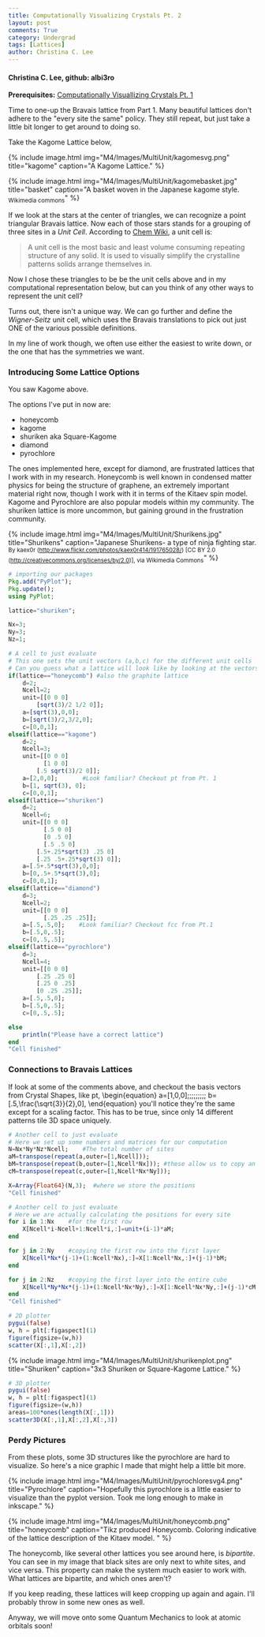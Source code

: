 ```yaml
---
title: Computationally Visualizing Crystals Pt. 2
layout: post
comments: True
category: Undergrad
tags: [Lattices]
author: Christina C. Lee
---
```


#### Christina C. Lee, github: albi3ro

<b>Prerequisites:</b> [Computationally Visuallizing Crystals Pt. 1]({{base.url}}/M4/ug/Crystal-Shapes.html)

Time to one-up the Bravais lattice from Part 1.  Many beautiful lattices don't adhere to the "every site the same" policy.  They still repeat, but just take a little bit longer to get around to doing so.

Take the Kagome Lattice below,


{% include image.html img="M4/Images/MultiUnit/kagomesvg.png" title="kagome" caption="A Kagome Lattice." %}

{% include image.html img="M4/Images/MultiUnit/kagomebasket.jpg" title="basket" caption="A basket woven in the Japanese kagome style. <sub>Wikimedia commons</sub>" %}

If we look at the stars at the center of triangles, we can recognize a point triangular Bravais lattice.  Now each of those stars stands for a grouping of three sites in a <i>Unit Cell</i>.  According to <a href="http://chemwiki.ucdavis.edu/Physical_Chemistry/Physical_Properties_of_Matter/Phases_of_Matter/Solids/Unit_Cell">Chem Wiki</a>, a unit cell is:
>A unit cell is the most basic and least volume consuming repeating structure of any solid. It is used to visually simplify the crystalline patterns solids arrange themselves in.

Now I chose these triangles to be be the unit cells above and in my computational representation below, but can you think of any other ways to represent the unit cell?

Turns out, there isn't a unique way.  We can go further and define the <i>Wigner-Seitz</i> unit cell, which uses the Bravais translations to pick out just ONE of the various possible definitions.

In my line of work though, we often use either the easiest to write down, or the one that has the symmetries we want.

### Introducing Some Lattice Options

You saw Kagome above.

The options I've put in now are:
 <ul>
<li> honeycomb
<li> kagome
<li> shuriken aka Square-Kagome
<li> diamond
<li> pyrochlore
</ul>

The ones implemented here, except for diamond, are frustrated lattices that I work with in my research. Honeycomb is well known in condensed matter physics for being the structure of graphene, an extremely important material right now, though I work with it in terms of the Kitaev spin model.  Kagome and Pyrochlore are also popular models within my community.  The shuriken lattice is more uncommon, but gaining ground in the frustration community.

{% include image.html img="M4/Images/MultiUnit/Shurikens.jpg" title="Shurikens" caption="Japanese Shurikens- a type of ninja fighting star. <sub>By kaex0r (http://www.flickr.com/photos/kaex0r414/191765028/) [CC BY 2.0 (http://creativecommons.org/licenses/by/2.0)], via Wikimedia Commons</sub>" %}

```julia
# importing our packages
Pkg.add("PyPlot");
Pkg.update();
using PyPlot;
```



```julia
lattice="shuriken";

Nx=3;
Ny=3;
Nz=1;
```


```julia
# A cell to just evaluate
# This one sets the unit vectors (a,b,c) for the different unit cells
# Can you guess what a lattice will look like by looking at the vectors?
if(lattice=="honeycomb") #also the graphite lattice
    d=2;
    Ncell=2;
    unit=[[0 0 0]
        [sqrt(3)/2 1/2 0]];
    a=[sqrt(3),0,0];
    b=[sqrt(3)/2,3/2,0];
    c=[0,0,1];
elseif(lattice=="kagome")
    d=2;
    Ncell=3;
    unit=[[0 0 0]
          [1 0 0]
        [.5 sqrt(3)/2 0]];
    a=[2,0,0];       #Look familiar? Checkout pt from Pt. 1
    b=[1, sqrt(3), 0];
    c=[0,0,1];
elseif(lattice=="shuriken")
    d=2;
    Ncell=6;
    unit=[[0 0 0]
          [.5 0 0]
          [0 .5 0]
          [.5 .5 0]
        [.5+.25*sqrt(3) .25 0]
        [.25 .5+.25*sqrt(3) 0]];
    a=[.5+.5*sqrt(3),0,0];
    b=[0,.5+.5*sqrt(3),0];
    c=[0,0,1];
elseif(lattice=="diamond")
    d=3;
    Ncell=2;
    unit=[[0 0 0]
          [.25 .25 .25]];
    a=[.5,.5,0];    #Look familiar? Checkout fcc from Pt.1
    b=[.5,0,.5];
    c=[0,.5,.5];
elseif(lattice=="pyrochlore")
    d=3;
    Ncell=4;
    unit=[[0 0 0]
        [.25 .25 0]
        [.25 0 .25]
        [0 .25 .25]];
    a=[.5,.5,0];
    b=[.5,0,.5];
    c=[0,.5,.5];

else
    println("Please have a correct lattice")
end
"Cell finished"
```



### Connections to Bravais Lattices

If look at some of the comments above, and checkout the basis vectors from Crystal Shapes, like pt,
        \begin{equation}
            a=[1,0,0]\;\;\;\;\;\;\;\;\; b=[.5,\frac{\sqrt{3}}{2},0],
        \end{equation}
you'll notice they're the same except for a scaling factor.  This has to be true, since only 14 different patterns tile 3D space uniquely.


```julia
# Another cell to just evaluate
# Here we set up some numbers and matrices for our computation
N=Nx*Ny*Nz*Ncell;    #The total number of sites
aM=transpose(repeat(a,outer=[1,Ncell]));
bM=transpose(repeat(b,outer=[1,Ncell*Nx])); #these allow us to copy an entire row or layer at once
cM=transpose(repeat(c,outer=[1,Ncell*Nx*Ny]));

X=Array{Float64}(N,3);  #where we store the positions
"Cell finished"
```




```julia
# Another cell to just evaluate
# Here we are actually calculating the positions for every site
for i in 1:Nx    #for the first row
    X[Ncell*i-Ncell+1:Ncell*i,:]=unit+(i-1)*aM;
end

for j in 2:Ny    #copying the first row into the first layer
    X[Ncell*Nx*(j-1)+(1:Ncell*Nx),:]=X[1:Ncell*Nx,:]+(j-1)*bM;
end

for j in 2:Nz    #copying the first layer into the entire cube
    X[Ncell*Ny*Nx*(j-1)+(1:Ncell*Nx*Ny),:]=X[1:Ncell*Nx*Ny,:]+(j-1)*cM;
end
"Cell finished"
```




```julia
# 2D plotter
pygui(false)
w, h = plt[:figaspect](1)
figure(figsize=(w,h))
scatter(X[:,1],X[:,2])
```


{% include image.html img="M4/Images/MultiUnit/shurikenplot.png" title="Shuriken" caption="3x3 Shuriken or Square-Kagome Lattice." %}
```julia
# 3D plotter
pygui(false)
w, h = plt[:figaspect](1)
figure(figsize=(w,h))
areas=100*ones(length(X[:,1]))
scatter3D(X[:,1],X[:,2],X[:,3])
```





### Perdy Pictures
From these plots, some 3D structures like the pyrochlore are hard to visualize.  So here's a nice graphic I made that might help a little bit more.

{% include image.html img="M4/Images/MultiUnit/pyrochloresvg4.png" title="Pyrochlore" caption="Hopefully this pyrochlore is a little easier to visualize than the pyplot version.  Took me long enough to make in inkscape." %}

{% include image.html img="M4/Images/MultiUnit/honeycomb.png" title="honeycomb" caption="Tikz produced Honeycomb.  Coloring indicative of the lattice description of the Kitaev model.  " %}

The honeycomb, like several other lattices you see around here, is <i>bipartite</i>.
You can see in my image that black sites are only next to white sites, and vice versa.
  This property can make the system much easier to work with.  What lattices are bipartite, and which ones aren't?

If you keep reading, these lattices will keep cropping up again and again.  I'll probably throw in some new ones as well.

Anyway, we will move onto some Quantum Mechanics to look at atomic orbitals soon!
